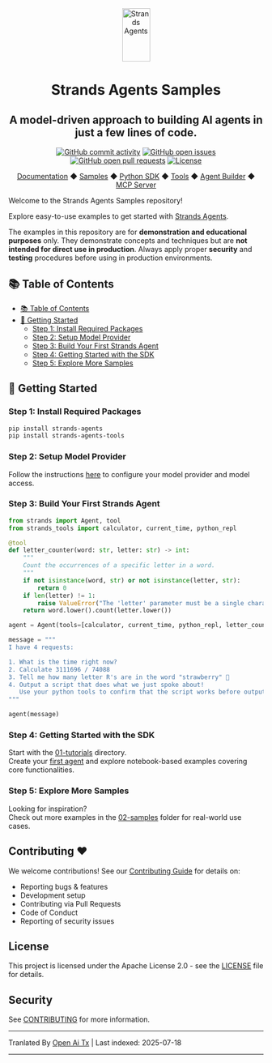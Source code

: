 <div align="center">
  <div>
    <a href="https://strandsagents.com">
      <img src="https://strandsagents.com/latest/assets/logo-auto.svg" alt="Strands Agents" width="55px" height="105px">
    </a>
  </div>

  <h1>
    Strands Agents Samples
  </h1>

  <h2>
    A model-driven approach to building AI agents in just a few lines of code.
  </h2>

  <div align="center">
    <a href="https://github.com/strands-agents/samples/graphs/commit-activity"><img alt="GitHub commit activity" src="https://img.shields.io/github/commit-activity/m/strands-agents/samples"/></a>
    <a href="https://github.com/strands-agents/samples/issues"><img alt="GitHub open issues" src="https://img.shields.io/github/issues/strands-agents/samples"/></a>
    <a href="https://github.com/strands-agents/samples/pulls"><img alt="GitHub open pull requests" src="https://img.shields.io/github/issues-pr/strands-agents/samples"/></a>
    <a href="https://github.com/strands-agents/samples/blob/main/LICENSE"><img alt="License" src="https://img.shields.io/github/license/strands-agents/samples"/></a>
  </div>
  
  <p>
    <a href="https://strandsagents.com/">Documentation</a>
    ◆ <a href="https://github.com/strands-agents/samples">Samples</a>
    ◆ <a href="https://github.com/strands-agents/sdk-python">Python SDK</a>
    ◆ <a href="https://github.com/strands-agents/tools">Tools</a>
    ◆ <a href="https://github.com/strands-agents/agent-builder">Agent Builder</a>
    ◆ <a href="https://github.com/strands-agents/mcp-server">MCP Server</a>
  </p>
</div>

Welcome to the Strands Agents Samples repository!

Explore easy-to-use examples to get started with <a href="https://strandsagents.com">Strands Agents</a>.

The examples in this repository are for **demonstration and educational purposes** only. They demonstrate concepts and techniques but are **not intended for direct use in production**. Always apply proper **security** and **testing** procedures before using in production environments.

## 📚 Table of Contents

- [📚 Table of Contents](#-table-of-contents)
- [🏁 Getting Started](#-getting-started)
  - [Step 1: Install Required Packages](#step-1-install-required-packages)
  - [Step 2: Setup Model Provider](#step-2-setup-model-provider)
  - [Step 3: Build Your First Strands Agent](#step-3-build-your-first-strands-agent)
  - [Step 4: Getting Started with the SDK](#step-4-getting-started-with-the-sdk)
  - [Step 5: Explore More Samples](#step-5-explore-more-samples)

## 🏁 Getting Started

### Step 1: Install Required Packages

```bash
pip install strands-agents
pip install strands-agents-tools
```
### Step 2: Setup Model Provider

Follow the instructions [here](https://strandsagents.com/latest/user-guide/quickstart/#model-providers) to configure your model provider and model access.

### Step 3: Build Your First Strands Agent


```python
from strands import Agent, tool
from strands_tools import calculator, current_time, python_repl

@tool
def letter_counter(word: str, letter: str) -> int:
    """
    Count the occurrences of a specific letter in a word.
    """
    if not isinstance(word, str) or not isinstance(letter, str):
        return 0
    if len(letter) != 1:
        raise ValueError("The 'letter' parameter must be a single character")
    return word.lower().count(letter.lower())

agent = Agent(tools=[calculator, current_time, python_repl, letter_counter])

message = """
I have 4 requests:

1. What is the time right now?
2. Calculate 3111696 / 74088
3. Tell me how many letter R's are in the word "strawberry" 🍓
4. Output a script that does what we just spoke about!
   Use your python tools to confirm that the script works before outputting it
"""

agent(message)
```
### Step 4: Getting Started with the SDK

Start with the [01-tutorials](./01-tutorials/) directory.  
Create your [first agent](./01-tutorials/01-fundamentals/01-first-agent/) and explore notebook-based examples covering core functionalities.

### Step 5: Explore More Samples

Looking for inspiration?  
Check out more examples in the [02-samples](./02-samples/) folder for real-world use cases.

## Contributing ❤️

We welcome contributions! See our [Contributing Guide](https://raw.githubusercontent.com/strands-agents/samples/main/CONTRIBUTING.md) for details on:  
- Reporting bugs & features  
- Development setup  
- Contributing via Pull Requests  
- Code of Conduct  
- Reporting of security issues

## License

This project is licensed under the Apache License 2.0 - see the [LICENSE](LICENSE) file for details.

## Security

See [CONTRIBUTING](https://raw.githubusercontent.com/strands-agents/samples/main/CONTRIBUTING.md#security-issue-notifications) for more information.



---

Tranlated By [Open Ai Tx](https://github.com/OpenAiTx/OpenAiTx) | Last indexed: 2025-07-18

---